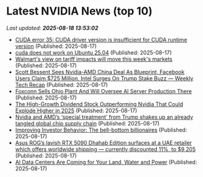 # Latest NVIDIA News (top 10)
_Last updated: **2025-08-18 13:53:02**_

- [CUDA error 35: CUDA driver version is insufficient for CUDA runtime version](https://askubuntu.com/questions/1554626/cuda-error-35-cuda-driver-version-is-insufficient-for-cuda-runtime-version) (Published: 2025-08-17)
- [cuda does not work on Ubuntu 25.04](https://askubuntu.com/questions/1554626/cuda-does-not-work-on-ubuntu-25-04) (Published: 2025-08-17)
- [Walmart's view on tariff impacts will move this week's markets](https://www.thestreet.com/investing/stocks/walmarts-view-on-tariff-effects-will-move-markets) (Published: 2025-08-17)
- [Scott Bessent Sees Nvidia-AMD China Deal As Blueprint, Facebook Users Claim $725 Million, Intel Surges On Trump Stake Buzz — Weekly Tech Recap](https://biztoc.com/x/499b24f9c0696164) (Published: 2025-08-17)
- [Foxconn Sells Ohio Plant And Will Oversee AI Server Production There](https://www.forbes.com/sites/johnwerner/2025/08/17/foxconn-sells-ohio-plant-and-will-oversee-ai-server-production-there/) (Published: 2025-08-17)
- [The High-Growth Dividend Stock Outperforming Nvidia That Could Explode Higher in 2025](https://biztoc.com/x/315ce9e9b2940e5d) (Published: 2025-08-17)
- [Nvidia and AMD’s ‘special treatment’ from Trump shakes up an already tangled global chip supply chain](https://biztoc.com/x/33e19e2d9f467359) (Published: 2025-08-17)
- [Improving Investor Behavior: The bell-bottom billionaires](https://www.denverpost.com/2025/08/17/improving-investor-behavior-the-bell-bottom-billionaires/) (Published: 2025-08-17)
- [Asus ROG’s lavish RTX 5090 Dhahab Edition surfaces at a UAE retailer which offers worldwide shipping — currently discounted 11%, to $9,205](https://www.tomshardware.com/pc-components/gpus/asus-rogs-lavish-rtx-5090-dhahab-edition-surfaces-at-a-uae-retailer-which-offers-worldwide-shipping-currently-discounted-11-percent-to-usd9-205) (Published: 2025-08-17)
- [AI Data Centers Are Coming for Your Land, Water and Power](https://www.cnet.com/tech/services-and-software/features/ai-data-centers-are-coming-for-your-land-water-and-power/) (Published: 2025-08-17)
